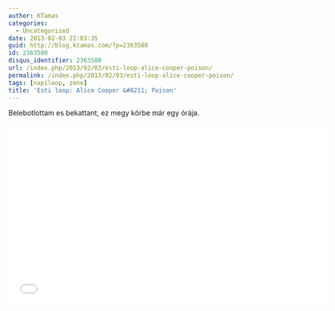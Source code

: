 ```yaml
---
author: KTamas
categories:
  - Uncategorized
date: 2013-02-03 22:03:35
guid: http://blog.ktamas.com/?p=2363580
id: 2363580
disqus_identifier: 2363580
url: /index.php/2013/02/03/esti-loop-alice-cooper-poison/
permalink: /index.php/2013/02/03/esti-loop-alice-cooper-poison/
tags: [napiloop, zene]
title: 'Esti loop: Alice Cooper &#8211; Poison'
---
```


Belebotlottam es bekattant, ez megy körbe már egy órája.

<p><iframe width="640" height="360" src="//www.youtube.com/embed/Qq4j1LtCdww?rel=0" frameborder="0" allowfullscreen=""></iframe></p>
